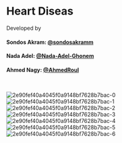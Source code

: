 # Heart Diseas

Developed by

<h4>Sondos Akram: <a href="https://github.com/sondosakramm">@sondosakramm</a></h4><h4>Nada Adel:  <a href="https://github.com/Nada-Adel-Ghonem">@Nada-Adel-Ghonem</a></h4><h4>Ahmed Nagy:  <a href="https://github.com/AhmedRoul">@AhmedRoul</a></h4>
<br>

![2e90fef40a4045f0a9148bf7628b7bac-0](https://github.com/AhmedRoul/Heartdiseas/assets/64781251/efce792d-663b-4257-8173-19f5cf6c0a76)
![2e90fef40a4045f0a9148bf7628b7bac-1](https://github.com/AhmedRoul/Heartdiseas/assets/64781251/63a6be19-7cb4-4f9c-99f8-4fdc99e51f4c)
![2e90fef40a4045f0a9148bf7628b7bac-2](https://github.com/AhmedRoul/Heartdiseas/assets/64781251/038f7464-d152-4a4b-a423-ef3c60f09089)
![2e90fef40a4045f0a9148bf7628b7bac-3](https://github.com/AhmedRoul/Heartdiseas/assets/64781251/107dabef-8e7f-4fba-a9a2-9dd34f13fb37)
![2e90fef40a4045f0a9148bf7628b7bac-4](https://github.com/AhmedRoul/Heartdiseas/assets/64781251/b82b25fe-75c1-4a80-bd9e-adf9158e6d67)
![2e90fef40a4045f0a9148bf7628b7bac-5](https://github.com/AhmedRoul/Heartdiseas/assets/64781251/b26bf8f0-cff1-4a42-b77f-d15f7286bdcc)
![2e90fef40a4045f0a9148bf7628b7bac-6](https://github.com/AhmedRoul/Heartdiseas/assets/64781251/6f23b87b-e155-44ef-85ed-c1bf4dd4ef82)
